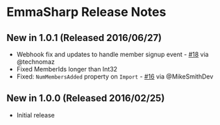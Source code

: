 EmmaSharp Release Notes
=========

## New in 1.0.1 (Released 2016/06/27)
* Webhook fix and updates to handle member signup event - [#18](https://github.com/kylegregory/EmmaSharp/pull/18) via @technomaz
* Fixed MemberIds longer than Int32
* Fixed: `NumMembersAdded` property on `Import` - [#16](https://github.com/kylegregory/EmmaSharp/pull/16) via @MikeSmithDev

## New in 1.0.0 (Released 2016/02/25)
* Initial release
